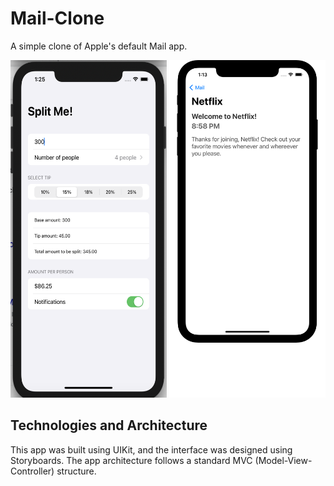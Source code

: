 # Mail-Clone
A simple clone of Apple's default Mail app.

<img src = "https://github.com/sharrarW/SplitMe/blob/main/Screenshots/splitme-screenshot.png" width = "250" height = "540"> <img src = "https://github.com/sharrarW/Mail-Clone/blob/main/Screenshots/mail_clone_detail.png" width = "250" height = "540">

## Technologies and Architecture
This app was built using UIKit, and the interface was designed using Storyboards. The app architecture follows a standard MVC (Model-View-Controller) structure.
